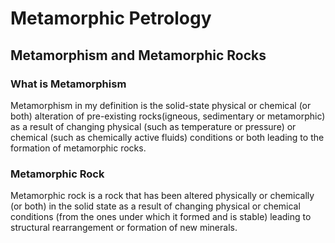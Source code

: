 # Metamorphic Petrology

## Metamorphism and Metamorphic Rocks
### What is Metamorphism
Metamorphism in my definition is the solid-state physical or chemical (or both) alteration of pre-existing rocks(igneous,
sedimentary or metamorphic) as a result of changing physical (such as temperature or pressure) or chemical (such as chemically active
fluids) conditions or both leading to the formation of metamorphic rocks.

### Metamorphic Rock
Metamorphic rock is a rock that has been altered physically or chemically (or both) in the solid state as a result of changing
physical or chemical conditions (from the ones under which it formed and is stable) leading to structural rearrangement or
formation of new minerals.
